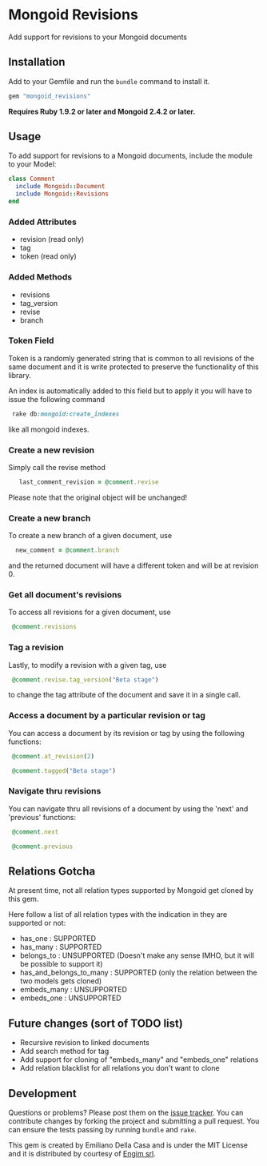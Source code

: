 # Mongoid Revisions

Add support for revisions to your Mongoid documents

## Installation

Add to your Gemfile and run the `bundle` command to install it.

 ```ruby
 gem "mongoid_revisions"
 ```

**Requires Ruby 1.9.2 or later and Mongoid 2.4.2 or later.**

## Usage

To add support for revisions to a Mongoid documents, include the module to your Model:

 ```ruby
 class Comment
   include Mongoid::Document
   include Mongoid::Revisions
 end
 ```

### Added Attributes

- revision (read only)
- tag
- token (read only)

### Added Methods

- revisions
- tag_version
- revise
- branch

### Token Field

Token is a randomly generated string that is common to all revisions of the same document and it is write protected to preserve the functionality of this library. 

An index is automatically added to this field but to apply it you will have to issue the following command

 ```ruby
  rake db:mongoid:create_indexes
 ```

like all mongoid indexes.

### Create a new revision

Simply call the revise method

 ```ruby
	last_comment_revision = @comment.revise
 ```

Please note that the original object will be unchanged! 

### Create a new branch

To create a new branch of a given document, use

```ruby
  new_comment = @comment.branch
 ```

and the returned document will have a different token and will be at revision 0.

### Get all document's revisions

To access all revisions for a given document, use

 ```ruby
  @comment.revisions
 ```

### Tag a revision

Lastly, to modify a revision with a given tag, use

 ```ruby
  @comment.revise.tag_version("Beta stage")
 ```

to change the tag attribute of the document and save it in a single call.

### Access a document by a particular revision or tag

You can access a document by its revision or tag by using the following functions:

 ```ruby
  @comment.at_revision(2)
 ```

 ```ruby
  @comment.tagged("Beta stage")
 ```

### Navigate thru revisions

You can navigate thru all revisions of a document by using the 'next' and 'previous' functions:

 ```ruby
  @comment.next
 ```

 ```ruby
  @comment.previous
 ```

## Relations Gotcha

At present time, not all relation types supported by Mongoid get cloned by this gem. 

Here follow a list of all relation types with the indication in they are supported or not:

- has_one : SUPPORTED
- has_many : SUPPORTED
- belongs_to : UNSUPPORTED (Doesn't make any sense IMHO, but it will be possible to support it)
- has_and_belongs_to_many : SUPPORTED (only the relation between the two models gets cloned)
- embeds_many : UNSUPPORTED
- embeds_one : UNSUPPORTED

## Future changes (sort of TODO list)

- Recursive revision to linked documents
- Add search method for tag
- Add support for cloning of "embeds_many" and "embeds_one" relations
- Add relation blacklist for all relations you don't want to clone

## Development

Questions or problems? Please post them on the [issue tracker](https://github.com/emilianodellacasa/mongoid_revisions/issues). You can contribute changes by forking the project and submitting a pull request. You can ensure the tests passing by running `bundle` and `rake`.

This gem is created by Emiliano Della Casa and is under the MIT License and it is distributed by courtesy of [Engim srl](http://www.engim.eu/en).
